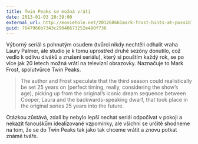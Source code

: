 ```yaml
---
title: Twin Peaks se možná vrátí
date: 2013-01-03 20:39:00
external_url: http://moviehole.net/201260661mark-frost-hints-at-possible-twin-peaks-return
guid: 7647966b7343c29048673252e490f736
---
```


Výborný seriál s pohnutým osudem (tvůrci nikdy nechtěli odhalit vraha Laury Palmer, ale studio je k tomu uprostřed druhé sezóny donutilo, což vedlo k odlivu diváků a zrušení seriálu), který si pouštím každý rok, se po více jak 20 letech možná vrátí na televizní obrazovky. Naznačuje to Mark Frost, spolutvůrce Twin Peaks.

> The author and Frost speculate that the third season could realistically be set 25 years on (perfect timing, really, considering the show’s age), picking up from the original’s iconic dream sequence between Cooper, Laura and the backwards-speaking dwarf, that took place in the original series 25 years into the future.

Otázkou zůstává, zdali by nebylo lepší nechat seriál odpočívat v pokoji a nekazit fanouškům idealizované vzpomínky, ale všichni se určitě shodneme na tom, že se do Twin Peaks tak jako tak chceme vrátit a znovu potkat známé tváře.

